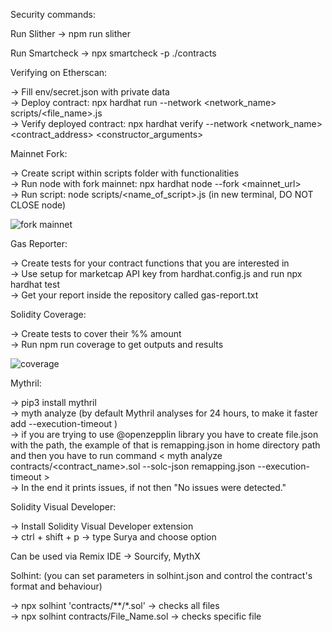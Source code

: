 Security commands: <br />

Run Slither -> npm run slither <br />

Run Smartcheck -> npx smartcheck -p ./contracts <br />

Verifying on Etherscan:  <br />

-> Fill env/secret.json with private data <br />
-> Deploy contract: npx hardhat run --network <network_name> scripts/<file_name>.js <br />
-> Verify deployed contract: npx hardhat verify --network <network_name> <contract_address> <constructor_arguments> <br />

Mainnet Fork: <br />

-> Create script within scripts folder with functionalities <br />
-> Run node with fork mainnet: npx hardhat node --fork <mainnet_url> <br />
-> Run script: node scripts/<name_of_script>.js (in new terminal, DO NOT CLOSE node) <br />

![fork mainnet](https://user-images.githubusercontent.com/30512638/192516317-724248d3-c8ee-48dd-b882-a95a45292c1b.png)

Gas Reporter: <br />

-> Create tests for your contract functions that you are interested in <br />
-> Use setup for marketcap API key from hardhat.config.js and run npx hardhat test <br />
-> Get your report inside the repository called gas-report.txt <br />

Solidity Coverage: <br />

-> Create tests to cover their %% amount <br />
-> Run npm run coverage to get outputs and results <br />

![coverage](https://user-images.githubusercontent.com/30512638/192516240-e8965717-7500-4915-97c5-57c8e28c0e88.png)

Mythril:

-> pip3 install mythril <br />
-> myth analyze <solidity-file> (by default Mythril analyses for 24 hours, to make it faster add --execution-timeout <seconds>) <br />
-> if you are trying to use @openzepplin library you have to create file.json with the path, the example of that is remapping.json in home directory path and then you have to run command < myth analyze contracts/<contract_name>.sol --solc-json remapping.json --execution-timeout <seconds> > <br />
-> In the end it prints issues, if not then "No issues were detected." <br />

Solidity Visual Developer: <br />

-> Install Solidity Visual Developer extension <br />
-> ctrl + shift + p -> type Surya and choose option <br />

Can be used via Remix IDE -> Sourcify, MythX <br />

Solhint: (you can set parameters in solhint.json and control the contract's format and behaviour) <br />

-> npx solhint 'contracts/**/*.sol' -> checks all files <br />
-> npx solhint contracts/File_Name.sol -> checks specific file <br />